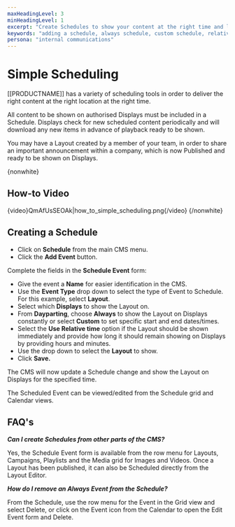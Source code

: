 ```yaml
---
maxHeadingLevel: 3
minHeadingLevel: 1
excerpt: "Create Schedules to show your content at the right time and location"
keywords: "adding a schedule, always schedule, custom schedule, relative time, "
persona: "internal communications"
---
```


# Simple Scheduling

[[PRODUCTNAME]] has a variety of scheduling tools in order to deliver the right content at the right location at the right time.

All content to be shown on authorised Displays must be included in a Schedule. Displays check for new scheduled content periodically and will download any new items in advance of playback ready to be shown.

You may have a Layout created by a member of your team, in order to share an important announcement within a company, which is now Published and ready to be shown on Displays. 

{nonwhite} 

## How-to Video

{video}QmAfUsSEOAk|how_to_simple_scheduling.png{/video}
{/nonwhite}

## Creating a Schedule

- Click on **Schedule** from the main CMS menu.
- Click the **Add Event** button.

Complete the fields in the **Schedule Event** form:

- Give the event a **Name** for easier identification in the CMS.
- Use the **Event Type** drop down to select the type of Event to Schedule. For this example, select **Layout**.
- Select which **Displays** to show the Layout on. 
- From **Dayparting**, choose **Always** to show the Layout on Displays constantly or select **Custom** to set specific start and end dates/times.
- Select the **Use Relative time** option if the Layout should be shown immediately and provide how long it should remain showing on Displays by providing hours and minutes.
- Use the drop down to select the **Layout** to show.
- Click **Save.**

The CMS will now update a Schedule change and show the Layout on Displays for the specified time.

The Scheduled Event can be viewed/edited from the Schedule grid and Calendar views.

## FAQ's

***Can I create Schedules from other parts of the CMS?***

Yes, the Schedule Event form is available from the row menu for Layouts, Campaigns, Playlists and the Media grid for Images and Videos. Once a Layout has been published, it can also be Scheduled directly from the Layout Editor.

***How do I remove an Always Event from the Schedule?***

From the Schedule, use the row menu for the Event in the Grid view and select Delete, or click on the Event icon from the Calendar to open the Edit Event form and Delete.